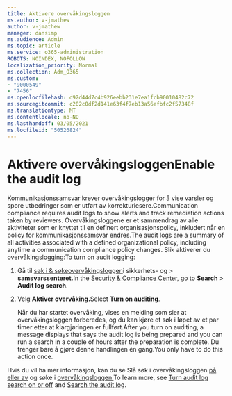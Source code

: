 ```yaml
---
title: Aktivere overvåkingsloggen
ms.author: v-jmathew
author: v-jmathew
manager: dansimp
ms.audience: Admin
ms.topic: article
ms.service: o365-administration
ROBOTS: NOINDEX, NOFOLLOW
localization_priority: Normal
ms.collection: Adm_O365
ms.custom:
- "9000549"
- "7456"
ms.openlocfilehash: d92d44d7c4b926eebb231e7ea1fcb90010482c72
ms.sourcegitcommit: c202c0df2d141e63f4f7eb13a56efbfc2f57348f
ms.translationtype: MT
ms.contentlocale: nb-NO
ms.lasthandoff: 03/05/2021
ms.locfileid: "50526824"
---
```

# <a name="enable-the-audit-log"></a><span data-ttu-id="21ef0-102">Aktivere overvåkingsloggen</span><span class="sxs-lookup"><span data-stu-id="21ef0-102">Enable the audit log</span></span>

<span data-ttu-id="21ef0-103">Kommunikasjonssamsvar krever overvåkingslogger for å vise varsler og spore utbedringer som er utført av korrekturlesere.</span><span class="sxs-lookup"><span data-stu-id="21ef0-103">Communication compliance requires audit logs to show alerts and track remediation actions taken by reviewers.</span></span> <span data-ttu-id="21ef0-104">Overvåkingsloggene er et sammendrag av alle aktiviteter som er knyttet til en definert organisasjonspolicy, inkludert når en policy for kommunikasjonssamsvar endres.</span><span class="sxs-lookup"><span data-stu-id="21ef0-104">The audit logs are a summary of all activities associated with a defined organizational policy, including anytime a communication compliance policy changes.</span></span> <span data-ttu-id="21ef0-105">Slik aktiverer du overvåkingslogging:</span><span class="sxs-lookup"><span data-stu-id="21ef0-105">To turn on audit logging:</span></span>

1. <span data-ttu-id="21ef0-106">Gå til [søk i & søkeovervåkingsloggen](https://go.microsoft.com/fwlink/?linkid=2101341)i sikkerhets- og   >  **samsvarssenteret.**</span><span class="sxs-lookup"><span data-stu-id="21ef0-106">In the [Security & Compliance Center](https://go.microsoft.com/fwlink/?linkid=2101341), go to **Search** > **Audit log search**.</span></span>
2. <span data-ttu-id="21ef0-107">Velg **Aktiver overvåking.**</span><span class="sxs-lookup"><span data-stu-id="21ef0-107">Select **Turn on auditing**.</span></span>

    <span data-ttu-id="21ef0-108">Når du har startet overvåking, vises en melding som sier at overvåkingsloggen forberedes, og du kan kjøre et søk i løpet av et par timer etter at klargjøringen er fullført.</span><span class="sxs-lookup"><span data-stu-id="21ef0-108">After you turn on auditing, a message displays that says the audit log is being prepared and you can run a search in a couple of hours after the preparation is complete.</span></span> <span data-ttu-id="21ef0-109">Du trenger bare å gjøre denne handlingen én gang.</span><span class="sxs-lookup"><span data-stu-id="21ef0-109">You only have to do this action once.</span></span>

<span data-ttu-id="21ef0-110">Hvis du vil ha mer informasjon, kan du se Slå søk i overvåkingsloggen [på eller av](https://go.microsoft.com/fwlink/?linkid=2129077) og søke i [overvåkingsloggen.](https://go.microsoft.com/fwlink/?linkid=2123729)</span><span class="sxs-lookup"><span data-stu-id="21ef0-110">To learn more, see [Turn audit log search on or off](https://go.microsoft.com/fwlink/?linkid=2129077) and [Search the audit log](https://go.microsoft.com/fwlink/?linkid=2123729).</span></span>

